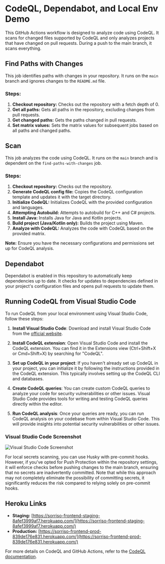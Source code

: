# CodeQL, Dependabot, and Local Env Demo

This GitHub Actions workflow is designed to analyze code using CodeQL. It scans for changed files supported by CodeQL and only analyzes projects that have changed on pull requests. During a push to the main branch, it scans everything.

## Find Paths with Changes

This job identifies paths with changes in your repository. It runs on the `main` branch and ignores changes to the `README.md` file.

### Steps:

1. **Checkout repository:** Checks out the repository with a fetch depth of 0.
2. **Get all paths:** Gets all paths in the repository, excluding changes from pull requests.
3. **Get changed paths:** Gets the paths changed in pull requests.
4. **Set matrix values:** Sets the matrix values for subsequent jobs based on all paths and changed paths.

## Scan

This job analyzes the code using CodeQL. It runs on the `main` branch and is dependent on the `find-paths-with-changes` job.

### Steps:

1. **Checkout repository:** Checks out the repository.
2. **Generate CodeQL config file:** Copies the CodeQL configuration template and updates it with the target directory.
3. **Initialize CodeQL:** Initializes CodeQL with the provided configuration and languages.
4. **Attempting Autobuild:** Attempts to autobuild for C++ and C# projects.
5. **Install Java:** Installs Java for Java and Kotlin projects.
6. **Build project (Java/Kotlin only):** Builds the project using Maven.
7. **Analyze with CodeQL:** Analyzes the code with CodeQL based on the provided matrix.

**Note:** Ensure you have the necessary configurations and permissions set up for CodeQL analysis.

## Dependabot

Dependabot is enabled in this repository to automatically keep dependencies up to date. It checks for updates to dependencies defined in your project's configuration files and opens pull requests to update them.

## Running CodeQL from Visual Studio Code

To run CodeQL from your local environment using Visual Studio Code, follow these steps:

1. **Install Visual Studio Code**: Download and install Visual Studio Code from the [official website](https://code.visualstudio.com/).

2. **Install CodeQL extension**: Open Visual Studio Code and install the CodeQL extension. You can find it in the Extensions view (Ctrl+Shift+X or Cmd+Shift+X) by searching for "CodeQL".

3. **Set up CodeQL in your project**: If you haven't already set up CodeQL in your project, you can initialize it by following the instructions provided in the CodeQL extension. This typically involves setting up the CodeQL CLI and databases.

4. **Create CodeQL queries**: You can create custom CodeQL queries to analyze your code for security vulnerabilities or other issues. Visual Studio Code provides tools for writing and testing CodeQL queries directly within the editor.

5. **Run CodeQL analysis**: Once your queries are ready, you can run CodeQL analysis on your codebase from within Visual Studio Code. This will provide insights into potential security vulnerabilities or other issues.

### Visual Studio Code Screenshot
![Visual Studio Code Screenshot](https://github.com/thisisbramiller/deltadentalghasassigmnet/assets/76793954/68a81b22-a04e-4824-81b4-1912ec00d676)

For local secrets scanning, you can use Husky with pre-commit hooks. However, if you've opted for Push Protection within the repository settings, it will enforce checks before pushing changes to the main branch, ensuring that no secrets are inadvertently committed. Note that while this approach may not completely eliminate the possibility of committing secrets, it significantly reduces the risk compared to relying solely on pre-commit hooks.

## Heroku Links

- **Staging:** [https://sorriso-frontend-staging-8afef3999af7.herokuapp.com/](https://sorriso-frontend-staging-8afef3999af7.herokuapp.com/)
- **Production:** [https://sorriso-frontend-prod-839de176e831.herokuapp.com/](https://sorriso-frontend-prod-839de176e831.herokuapp.com/)

For more details on CodeQL and GitHub Actions, refer to the [CodeQL documentation](https://docs.github.com/en/code-security/secure-coding/automatically-scanning-your-code-for-security-problems/about-code-scanning).
